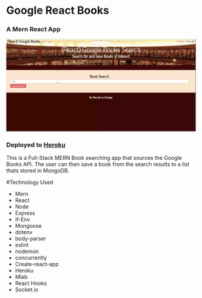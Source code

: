 
# Google React Books
### A Mern React App
![Landing](client/public/books.gif)


### Deployed to [Heroku](https://googlereactbooks1.herokuapp.com/)

This is a Full-Stack MERN Book searching app that sources the Google Books API. The user can then save a book from the search results to a list thats stored in MongoDB.

#Technology Used
- Mern
- React
- Node
- Express
- if-Env
- Mongoose
- dotenv
- body-parser
- eslint
- nodemon
- concurrently
- Create-react-app
- Heroku
- Mlab
- React Hooks
- Socket.io
  
  
